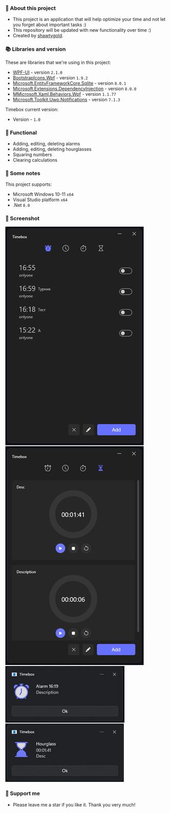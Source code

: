 ### :pencil: About this project
- This project is an application that will help optimize your time and not let you forget about important tasks :)
- This repository will be updated with new functionality over time :)
- Created by [shawtygold](https://github.com/Shawtygold).

### 📚 Libraries and version
These are libraries that we're using in this project:
- [WPF-UI](https://github.com/lepoco/wpfui) - version `2.1.0`
- [BootstrapIcons.Wpf](https://github.com/helluvamatt/BootstrapIcons.Net) - version `1.9.2`
- [Microsoft.EntityFrameworkCore.Sqlite](https://www.nuget.org/packages/Microsoft.EntityFrameworkCore.Sqlite) - version `8.0.1`
- [Microsoft.Extensions.DependencyInjection](https://www.nuget.org/packages/Microsoft.Extensions.DependencyInjection) - version `8.0.0`
- [MMicrosoft.Xaml.Behaviors.Wpf](https://www.nuget.org/packages/Microsoft.Xaml.Behaviors.Wpf) - version `1.1.77`
- [Microsoft.Toolkit.Uwp.Notifications](https://github.com/CommunityToolkit/WindowsCommunityToolkit) - version `7.1.3`

Timebox current version: 
- Version - `1.0`

### 📖 Functional
- Adding, editing, deleting alarms
- Adding, editing, deleting hourglasses
- Squaring numbers
- Clearing calculations

 ### 📜 Some notes
 This project supports:
 - Microsoft Windows 10-11 `x64`
 - Visual Studio platform `x64`
 - .Net `8.0`

### 📸 Screenshot
![Scrennshot](https://github.com/Shawtygold/Timebox/blob/master/Screenshot1.jpg)
![Scrennshot](https://github.com/Shawtygold/Timebox/blob/master/Screenshot2.jpg)
![Scrennshot](https://github.com/Shawtygold/Timebox/blob/master/Screenshot3.1.jpg)
![Scrennshot](https://github.com/Shawtygold/Timebox/blob/master/Screenshot4.jpg)

 ### 🤝 Support me
 - Please leave me a star if you like it. Thank you very much! 
